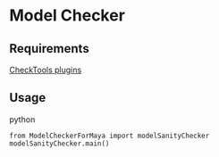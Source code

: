 # Model Checker

## Requirements

[CheckTools plugins](https://github.com/minoue/CheckTools)

## Usage

python
```
from ModelCheckerForMaya import modelSanityChecker
modelSanityChecker.main()
```